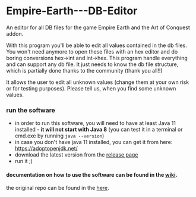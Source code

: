 # Empire-Earth---DB-Editor

An editor for all DB files for the game Empire Earth and the Art of Conquest addon.

With this program you'll be able to edit all values contained in the db files.
You won't need anymore to open these files with an hex editor and do boring conversions hex->int and int->hex.
This program handle everything and can support any db file.
It just needs to know the db file structure, which is partially done thanks to the community (thank you all!!)

It allows the user to edit all unknown values (change them at your own risk or for testing purposes).
Please tell us, when you find some unknown values.

### run the software

- in order to run this software, you will need to have at least Java 11 installed - **it will not start with Java 8**
  (you can test it in a terminal or cmd.exe by running `java --version`)
- in case you don't have java 11 installed, you can get it from here: https://adoptopenjdk.net/
- download the latest version from the [release page](https://github.com/EE-modders/Empire-Earth---DB-Editor/releases)
- run it ;)

#### documentation on how to use the software can be found in the [wiki](https://github.com/EE-modders/Empire-Earth---DB-Editor/wiki).

the original repo can be found in the [here](https://github.com/Forlini91/Empire-Earth---DB-Editor).
